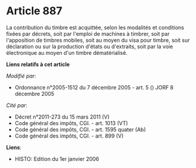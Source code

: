 # Article 887

La contribution du timbre est acquittée, selon les modalités et conditions fixées par décrets, soit par l'emploi de machines
à timbrer, soit par l'apposition de timbres mobiles, soit au moyen du visa pour timbre, soit sur déclaration ou sur la
production d'états ou d'extraits, soit par la voie électronique au moyen d'un timbre dématérialisé.

**Liens relatifs à cet article**

_Modifié par_:

  - Ordonnance n°2005-1512 du 7 décembre 2005 - art. 5 () JORF 8 décembre 2005

_Cité par_:

  - Décret n°2011-273 du 15 mars 2011 (V)
  - Code général des impôts, CGI. - art. 1013 (VT)
  - Code général des impôts, CGI. - art. 1595 quater (Ab)
  - Code général des impôts, CGI. - art. 899 (V)

**Liens**:

  - HISTO: Edition du 1er janvier 2006
